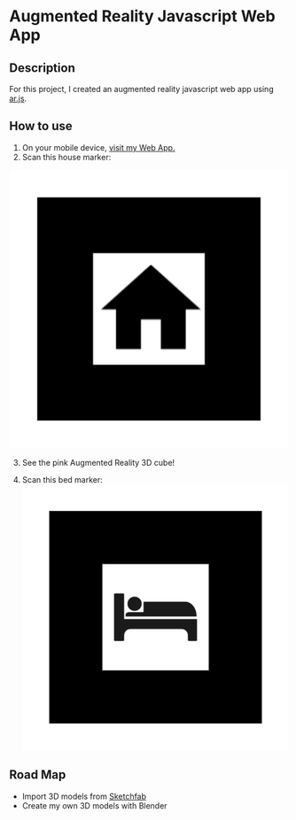 ﻿# Augmented Reality Javascript Web App

## Description

For this project, I created an augmented reality javascript web app using [ar.js](https://github.com/AR-js-org/AR.js).

## How to use

1. On your mobile device, [visit my Web App.](http://valerienierenberg.github.io/ar_javascript_web_app)
2. Scan this house marker:

![House Icon](https://github.com/valerienierenberg/ar_javascript_web_app/blob/main/ar-house-marker-image.png?raw=true)

3. See the pink Augmented Reality 3D cube!

4. Scan this bed marker:
![Bed Icon](https://github.com/valerienierenberg/ar_javascript_web_app/blob/main/pattern-bedicon-image.png?raw=true)



## Road Map
- Import 3D models from [Sketchfab](https://sketchfab.com/)
- Create my own 3D models with Blender
